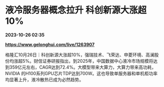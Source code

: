 # 液冷服务器概念拉升 科创新源大涨超10%

**2023-10-26 02:35**

**https://www.gelonghui.com/live/1263907**

格隆汇10月26日｜科创新源大涨超10%，强瑞技术、飞荣达、申菱环境、高澜股份均涨超5%。财信证券研报指出，到2025年，中国数据中心液冷市场规模将达到359亿元左右，CAGR达到72.4%。大模型带来大算力，大算力带来高功耗，NVIDIA 的H100系列GPU芯片TDP达到700W。这也导致单服务器和单机柜功率均显著上升，液冷散热已成为必然趋势。